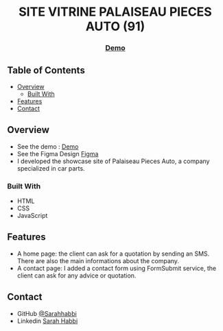 <!-- Please update value in the {}  -->

<h1 align="center"> SITE VITRINE PALAISEAU PIECES AUTO (91)</h1>

<div align="center">
  <h3>
    <a href="https://{lucid-jackson-36afe0.netlify.app/}">
      Demo
    </a>
  </h3>
</div>

<!-- TABLE OF CONTENTS -->

## Table of Contents

- [Overview](#overview)
  - [Built With](#built-with)
- [Features](#features)
- [Contact](#contact)

<!-- OVERVIEW -->

## Overview

- See the demo : [Demo](https://lucid-jackson-36afe0.netlify.app/)
- See the Figma Design [Figma](https://www.figma.com/embed?embed_host=share&url=https%3A%2F%2Fwww.figma.com%2Ffile%2FqYiyGqY3Xhzofrr1R9dc10%2FPalaiseau-Auto%3Fnode-id%3D0%253A1)
- I developed the showcase site of Palaiseau Pieces Auto, a company specialized in car parts. 

### Built With

<!-- This section should list any major frameworks that you built your project using. Here are a few examples.-->

- HTML
- CSS
- JavaScript

## Features

<!-- List the features of your application or follow the template. Don't share the figma file here :) -->
- A home page: the client can ask for a quotation by sending an SMS. There are also the main informations about the company. 
- A contact page: I added a contact form using FormSubmit service, the client can ask for any advice or quotation. 


## Contact

- GitHub [@Sarahhabbi](https://github.com/Sarahhabbi)
- Linkedin [Sarah Habbi](https://www.linkedin.com/in/sarah-habbi-1a2ba81a4/)
